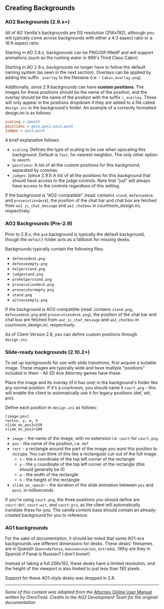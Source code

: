 ## Creating Backgrounds
### AO2 Backgrounds (2.9.x+)

All of AO Vanilla's backgrounds are DS resolution (256x192), although you will typically come across backgrounds with either a 4:3 aspect ratio or a 16:9 aspect ratio.

Starting in AO 2.8.x, backgrounds can be PNG/GIF/WebP and will support animations (such as the rushing water in 999's Third Class Cabin).

Starting in AO 2.9.x, backgrounds no longer have to follow the default naming system (as seen in the next section). Overlays can be applied by adding the suffix `_overlay` to the filename (i.e. - `Cabin_overlay.png`).

Additionally, since 2.9 backgrounds can have **custom positions**. The images for these positions should be the name of the position, and the overlay should be the name of the position with the suffix `\_overlay`. These will only appear in the positions dropdown if they are added to a file called `design.ini` in the background's folder. An example of a correctly formatted design.ini is as follows:

```ini
scaling = smooth
positions = pos1,pos2,pos3,pos4
judges = pos2,pos4
```
A brief explanation follows:

- `scaling`: Defines the type of scaling to be use when upscaling this background. Default is `fast`, for nearest-neighbor. The only other option is `smooth`.
- `positions`: A list of all the custom positions for this background, separated by commas.
- `judges`: (since 2.9.1) A list of all the positions for this background that should have access to the judge controls. Note that "jud" will always have access to the controls regardless of this setting.

If the background is "AO2-compatible" (read: contains `stand`, `defensedesk` and `prosecutiondesk`), the position of the chat bar and chat box are fetched from `ao2_ic_chat_message` and `ao2_chatbox` in courtroom_design.ini, respectively.

### AO2 Backgrounds (Pre-2.9)

Prior to 2.9.x, the `gs4` background is typically the default background, though the `default` folder acts as a fallback for missing desks.

Backgrounds typically contain the following files:

- `defensedesk.png`
- `defenseempty.png`
- `helperstand.png`
- `judgestand.png`
- `prohelperstand.png`
- `prosecutiondesk.png`
- `prosecutorempty.png`
- `stand.png`
- `witnessempty.png`

If the background is AO2-compatible (read: contains `stand.png`, `defensedesk.png` and `prosecutiondesk.png`), the position of the chat bar and chat box are fetched from `ao2_ic_chat_message` and `ao2_chatbox` in courtroom_design.ini, respectively.

As of Client Version 2.8, you can define custom positions through `design.ini`.

### Slide-ready backgrounds (2.10.2+)

To set up backgrounds for use with slide transitions, first acquire a suitable image. These images are typically wide and have multiple "positions" included in them - All 2D Ace Attorney games have these.

Place the image and its overlay (if it has one) in the background's folder like any normal position. If it's a courtroom, you should name it `court.png` - this will enable the client to automatically use it for legacy positions (def, wit, pro).

Define each position in `design.ini` as follows:

```
[image:pos]
rect=x, y, w, h
slide_ms_pos3=550
slide_ms_pos2=500
```
- `image` - the name of the image, with no extension i.e. `court` for `court.png`
- `pos` - the name of the position, i.e. `def`
- `rect` - a rectangle around the part of the image you want this position to occupy. You can think of this like a rectangular cut-out of the full image.
  - `x` - the x coordinate of the top left corner of the rectangle
  - `y` - the y coordinate of the top left corner of the rectangle (this should generally be 0)
  - `w` - the width of the rectangle
  - `h` - the height of the rectangle
- `slide_ms_<pos2>` - the duration of the slide animation between `pos` and `pos2`, in milliseconds

If you're using `court.png`, the three positions you should define are `court:def`, `court:wit`, and `court:pro`, as the client will automatically translate these for you. The vanilla content base should contain an already-created background for you to reference.

### AO1 backgrounds

For the sake of documentation, it should be noted that some AO1-era backgrounds use different dimensions for desks. These desks' filenames are in Spanish (`bancodefensa`, `bancoacusacion`, `estrado`). (Why are they in Spanish if Fanat is Russian? I don't know!)

Instead of taking a full 256x192, these desks have a limited resolution, and the height of the viewport is also limited to just less than 192 pixels.

Support for these AO1-style desks was dropped in 2.8.

---

*Some of this content was adapted from the* [Attorney Online User Manual](https://docs.google.com/document/d/1Si-d8lsJZla-BB0lhjDAwrUmawrRaMIf1EGaVNFEE_s/edit#) *written by OmniTroid.*
*Credits to the AO2 Development Team for the original documentation*

